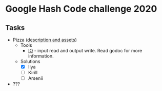 # Google Hash Code challenge 2020

## Tasks

- Pizza ([description and assets](https://hashcodejudge.withgoogle.com/#/rounds/4684107510448128))
    - Tools
        - [IO](tools/io/pizza) - input read and output write. Read godoc for more information.
    - Solutions 
        - [x] Ilya
        - [ ] Kirill
        - [ ] Arsenii
- ???
